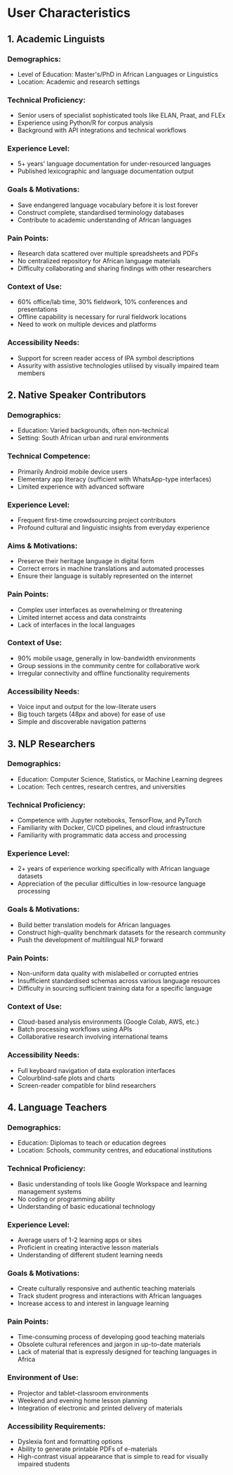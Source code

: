 # User Characteristics

## 1. Academic Linguists

### Demographics:
- Level of Education: Master's/PhD in African Languages or Linguistics
- Location: Academic and research settings

### Technical Proficiency:
- Senior users of specialist sophisticated tools like ELAN, Praat, and FLEx
- Experience using Python/R for corpus analysis
- Background with API integrations and technical workflows

### Experience Level:
- 5+ years' language documentation for under-resourced languages
- Published lexicographic and language documentation output

### Goals & Motivations:
- Save endangered language vocabulary before it is lost forever
- Construct complete, standardised terminology databases
- Contribute to academic understanding of African languages

### Pain Points:
- Research data scattered over multiple spreadsheets and PDFs
- No centralized repository for African language materials
- Difficulty collaborating and sharing findings with other researchers

### Context of Use:
- 60% office/lab time, 30% fieldwork, 10% conferences and presentations
- Offline capability is necessary for rural fieldwork locations
- Need to work on multiple devices and platforms

### Accessibility Needs:
- Support for screen reader access of IPA symbol descriptions
- Assurity with assistive technologies utilised by visually impaired team members

## 2. Native Speaker Contributors

### Demographics:
- Education: Varied backgrounds, often non-technical
- Setting: South African urban and rural environments

### Technical Competence:
- Primarily Android mobile device users
- Elementary app literacy (sufficient with WhatsApp-type interfaces)
- Limited experience with advanced software

### Experience Level:
- Frequent first-time crowdsourcing project contributors
- Profound cultural and linguistic insights from everyday experience

### Aims & Motivations:
- Preserve their heritage language in digital form
- Correct errors in machine translations and automated processes
- Ensure their language is suitably represented on the internet

### Pain Points:
- Complex user interfaces as overwhelming or threatening
- Limited internet access and data constraints
- Lack of interfaces in the local languages

### Context of Use:
- 90% mobile usage, generally in low-bandwidth environments
- Group sessions in the community centre for collaborative work
- Irregular connectivity and offline functionality requirements

### Accessibility Needs:
- Voice input and output for the low-literate users
- Big touch targets (48px and above) for ease of use
- Simple and discoverable navigation patterns

## 3. NLP Researchers

### Demographics:
- Education: Computer Science, Statistics, or Machine Learning degrees
- Location: Tech centres, research centres, and universities

### Technical Proficiency:
- Competence with Jupyter notebooks, TensorFlow, and PyTorch
- Familiarity with Docker, CI/CD pipelines, and cloud infrastructure
- Familiarity with programmatic data access and processing

### Experience Level:
- 2+ years of experience working specifically with African language datasets
- Appreciation of the peculiar difficulties in low-resource language processing

### Goals & Motivations:
- Build better translation models for African languages
- Construct high-quality benchmark datasets for the research community
- Push the development of multilingual NLP forward

### Pain Points:
- Non-uniform data quality with mislabelled or corrupted entries
- Insufficient standardised schemas across various language resources
- Difficulty in sourcing sufficient training data for a specific language

### Context of Use:
- Cloud-based analysis environments (Google Colab, AWS, etc.)
- Batch processing workflows using APIs
- Collaborative research involving international teams

### Accessibility Needs:
- Full keyboard navigation of data exploration interfaces
- Colourblind-safe plots and charts
- Screen-reader compatible for blind researchers

## 4. Language Teachers

### Demographics:
- Education: Diplomas to teach or education degrees
- Location: Schools, community centres, and educational institutions

### Technical Proficiency:
- Basic understanding of tools like Google Workspace and learning management systems
- No coding or programming ability
- Understanding of basic educational technology

### Experience Level:
- Average users of 1-2 learning apps or sites
- Proficient in creating interactive lesson materials
- Understanding of different student learning needs

### Goals & Motivations:
- Create culturally responsive and authentic teaching materials
- Track student progress and interactions with African languages
- Increase access to and interest in language learning

### Pain Points:
- Time-consuming process of developing good teaching materials
- Obsolete cultural references and jargon in up-to-date materials
- Lack of material that is expressly designed for teaching languages in Africa

### Environment of Use:
- Projector and tablet-classroom environments
- Weekend and evening home lesson planning
- Integration of electronic and printed delivery of materials

### Accessibility Requirements:
- Dyslexia font and formatting options
- Ability to generate printable PDFs of e-materials
- High-contrast visual appearance that is simple to read for visually impaired students

